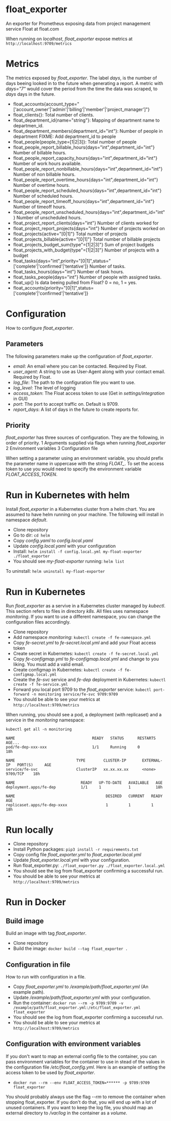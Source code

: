 # float_exporter
An exporter for Prometheus exposing data from project management service Float at float.com

When running on *localhost*, *float_exporter* expose metrics at `http://localhost:9709/metrics`

# Metrics
The metrics exposed by *float_exporter*. The label _days_, is the number of days beeing looked
in to the future when generating a report. A metric with _days="7"_ would cover the period
from the time the data was scraped, to _days_ days in the future. 

* float_accounts{account_type="['account_owner'|'admin'|'billing'|'member'|'project_manager']"}
* float_clients{}: Total number of clients.
* float_department_id{name="string"}: Mapping of department name to departmen_id.
* float_department_members{department_id="int"}: Number of people in department FIXME: Add department_id to people
* float_people{people_type=[1|2|3]}: Total number of people
* float_people_report_billable_hours{days="int",department_id="int"} Number of billable hours.
* float_people_report_capacity_hours{days="int",department_id="int"} Number of work hours available.
* float_people_report_nonbillable_hours{days="int",department_id="int"} Number of non billable hours.
* float_people_report_overtime_hours{days="int",department_id="int"} Number of overtime hours.
* float_people_report_scheduled_hours{days="int",department_id="int"} Number of scheduled hours.
* float_people_report_timeoff_hours{days="int",department_id="int"} Number of timeoff hours.
* float_people_report_unscheduled_hours{days="int",department_id="int"} Number of unscheduled hours.
* float_project_report_clients{days="int"} Number of clients worked for
* float_project_report_projects{days="int"} Number of projects worked on
* float_projects{active="[0|1]"} Total number of projects
* float_projects_billable{active="[0|1]"} Total number of billable projects 
* float_projects_budget_sum{type"=[1|2|3]"} Sum of project budgets
* float_projects_with_budget{type"=[1|2|3]"} Number of projects with a budget
* float_tasks{days="int",priority="[0|1]",status="['complete'|'confirmed'|'tentative']} Number of tasks.
* float_tasks_hours{days="int"} Number of task hours. 
* float_tasks_people{days="int"} Number of people with assigned tasks. 
* float_up{} Is data beeing pulled from Float? 0 = no, 1 = yes.
* float_accounts{priority="[0|1]",status=['complete'|'confirmed'|'tentative']}

# Configuration
How to configure *float_exporter*.

## Parameters
The following parameters make up the configuration of *float_exporter*.

* *email*: An email where you can be contacted. Required by Float.
* *user_agent*: A string to use as User-Agent along with your contact email. Required by Float.
* *log_file*: The path to the configuration file you want to use.
* *log_level*: The level of logging
* *access_token*: The Float access token to use (Get in _settings/integration_ in GUI)
* *port*: The port to accept traffic on. Default is 9709.
* *report_days*: A list of days in the future to create reports for.



## Priority
*float_exporter* has three sources of configuration. They are the following, in order of priority.
1 Arguments supplied via flags when running *float_exporter*
2 Environment variables
3 Configuration file

When setting a parameter using an environment variable, you should prefix the
parameter name in uppercase with the string *FLOAT_*. To set the access token to use
you would need to specify the environment variable *FLOAT_ACCESS_TOKEN*.

# Run in Kubernetes with helm
Install *float_exporter* in a Kubernetes cluster from a helm chart. You are assumed to have helm
running on your machine. The following will install in namespace *default*.

* Clone repository
* Go to dir: `cd helm`
* Copy *config.yaml* to *config.local.yaml*
* Update *config.local.yaml* with your configuration
* Install: `helm install -f config.local.yml my-float-exporter ./float_exporter`
* You should see *my-float-exporter* running: `helm list`

To uninstall: `helm uninstall my-float-exporter`


# Run in Kubernetes
Run *float_exporter* as a servive in a Kubernetes cluster managed by *kubectl*.
This section refers to files in directory *k8s*.
All files uses namespace *monitoring*. If you want to use a different namespace,
you can change the configuration files accordingly.

* Clone repository
* Add namespace *monitoring*: `kubectl create -f fe-namespace.yml`
* Copy *fe-secret.yml* to *fe-secret.local.yml* and add your Float access token
* Create secret in Kubernetes: `kubectl create -f fe-secret.local.yml`
* Copy *fe-configmap.yml* to *fe-configmap.local.yml* and change to you liking. You must add a valid email.
* Create configmap in Kubernetes: `kubectl create -f fe-configmap.local.yml`
* Create the *fe-svc* service and *fe-dep* deployment in Kubernetes: `kubectl create -f fe-service.yml`
* Forward you local port 9709 to the *float_exporter* service: `kubectl port-forward -n monitoring service/fe-svc 9709:9709`
* You should be able to see your metrics at `http://localhost:9709/metrics`

When running, you should see a pod, a deployment (with replicaset) and a service in the *monitoring* namespace:

```
kubectl get all -n monitoring

NAME                                  READY   STATUS      RESTARTS   AGE...
pod/fe-dep-xxx-xxx                    1/1     Running     0          18h

NAME                           TYPE        CLUSTER-IP       EXTERNAL-IP   PORT(S)     AGE
service/fe-svc                 ClusterIP   xx.xx.xx.xx      <none>        9709/TCP    18h

NAME                             READY   UP-TO-DATE   AVAILABLE   AGE
deployment.apps/fe-dep           1/1     1            1           18h

NAME                                        DESIRED   CURRENT   READY   AGE
replicaset.apps/fe-dep-xxxx                 1         1         1       18h
```




# Run locally

* Clone repository
* Install Python packages: `pip3 install -r requirements.txt`
* Copy config file *float_exporter.yml* to *float_exporter.local.yml*
* Update *float_exporter.local.yml* with your configuration.
* Run float_exporter.py: `./float_exporter.py ./float_exporter.local.yml`
* You should see the log from float_exporter confirming a successful run.
* You should be able to see your metrics at `http://localhost:9709/metrics`

# Run in Docker

## Build image
Build an image with tag *float_exporter*.
* Clone repository
* Build the image: `docker build --tag float_exporter .`

## Configuration in file
How to run with configuration in a file.
* Copy *float_exporter.yml* to */example/path/float_exporter.yml* (An example path).
* Update */example/path/float_exporter.yml* with your configuration.
* Run the container: `docker run --rm -p 9709:9709 -v /example/path/float_exporter.yml:/etc/float_exporter.yml float_exporter`
* You should see the log from float_exporter confirming a successful run.
* You should be able to see your metrics at `http://localhost:9709/metrics`

## Configuration with environment variables
If you don't want to map an external config file to the container, you can pass
environment variables for the container to use in stead of the values in the configuration
file */etc/float_config.yml*. Here is an example of setting
the access token to be used by *float_exporter*.

* `docker run --rm --env FLOAT_ACCESS_TOKEN=****** -p 9709:9709 float_exporter`

You should probably always use the flag *--rm* to remove the container when stopping float_exporter.
If you don't do that, you will end up with a lot of unused containers. If you want to keep the log file,
you should map an external directory to */var/log* in the container as a *volume*.

